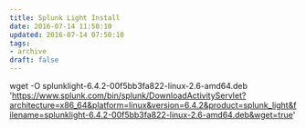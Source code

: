 ```yaml
---
title: Splunk Light Install
date: 2016-07-14 11:50:10
updated: 2016-07-14 07:50:10
tags:
- archive
draft: false
---
```


wget -O splunklight-6.4.2-00f5bb3fa822-linux-2.6-amd64.deb 'https://www.splunk.com/bin/splunk/DownloadActivityServlet?architecture=x86_64&platform=linux&version=6.4.2&product=splunk_light&filename=splunklight-6.4.2-00f5bb3fa822-linux-2.6-amd64.deb&wget=true'